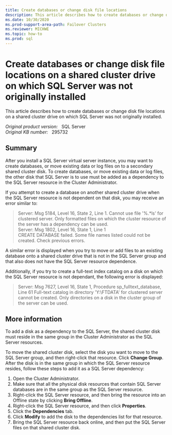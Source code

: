 ```yaml
---
title: Create databases or change disk file locations
description: This article describes how to create databases or change disk file locations on a shared cluster drive on which SQL Server was not originally installed.
ms.date: 10/30/2020
ms.prod-support-area-path: Failover Clusters
ms.reviewer: MICHWE
ms.topic: how-to
ms.prod: sql
---
```

# Create databases or change disk file locations on a shared cluster drive on which SQL Server was not originally installed

This article describes how to create databases or change disk file locations on a shared cluster drive on which SQL Server was not originally installed.

_Original product version:_ &nbsp; SQL Server  
_Original KB number:_ &nbsp; 295732

## Summary

After you install a SQL Server virtual server instance, you may want to create databases, or move existing data or log files on to a secondary shared cluster disk. To create databases, or move existing data or log files, the other disk that SQL Server is to use must be added as a dependency to the SQL Server resource in the Cluster Administrator.

If you attempt to create a database on another shared cluster drive when the SQL Server resource is not dependent on that disk, you may receive an error similar to:

> Server: Msg 5184, Level 16, State 2, Line 1. Cannot use file '%.*ls' for clustered server. Only formatted files on which the cluster resource of the server has a dependency can be used.  
Server: Msg 1802, Level 16, State 1, Line 1  
CREATE DATABASE failed. Some file names listed could not be created. Check previous errors.

A similar error is displayed when you try to move or add files to an existing database onto a shared cluster drive that is not in the SQL Server group and that also does not have the SQL Server resource dependence.

Additionally, if you try to create a full-text index catalog on a disk on which the SQL Server resource is not dependant, the following error is displayed:

> Server: Msg 7627, Level 16, State 1, Procedure sp_fulltext_database, Line 61 Full-text catalog in directory 'Y:\FTDATA' for clustered server cannot be created. Only directories on a disk in the cluster group of the server can be used.

## More information

To add a disk as a dependency to the SQL Server, the shared cluster disk must reside in the same group in the Cluster Administrator as the SQL Server resources.

To move the shared cluster disk, select the disk you want to move to the SQL Server group, and then right-click that resource. Click **Change Group**. After the disk is in the same group in which the SQL Server resource resides, follow these steps to add it as a SQL Server dependency:

1. Open the Cluster Administrator.
2. Make sure that all the physical disk resources that contain SQL Server databases are in the same group as the SQL Server resource.
3. Right-click the SQL Server resource, and then bring the resource into an Offline state by clicking **Bring Offline**.
4. Right-click the SQL Server resource, and then click **Properties**.
5. Click the **Dependencies** tab.
6. Click **Modify** to add the disk to the dependencies list for that resource.
7. Bring the SQL Server resource back online, and then put the SQL Server files on that shared cluster disk.
